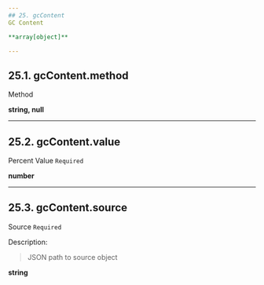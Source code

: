 ```yaml
---
## 25. gcContent
GC Content  

**array[object]**

---
```

## 25.1. gcContent.method
Method  

**string, null**

---
## 25.2. gcContent.value
Percent Value  `Required`

**number**

---
## 25.3. gcContent.source
Source  `Required`

Description:
> JSON path to source object  

**string**
